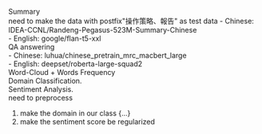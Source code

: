 Summary   
need to make the data with postfix"操作策略、報告" as test data
    - Chinese: IDEA-CCNL/Randeng-Pegasus-523M-Summary-Chinese   
    - English: google/flan-t5-xxl   
QA answering   
    - Chinese: luhua/chinese_pretrain_mrc_macbert_large   
    - English: deepset/roberta-large-squad2   
Word-Cloud + Words Frequency  
Domain Classification.  
Sentiment Analysis.  
need to preprocess
1. make the domain in our class {...}   
2. make the sentiment score be regularized   



